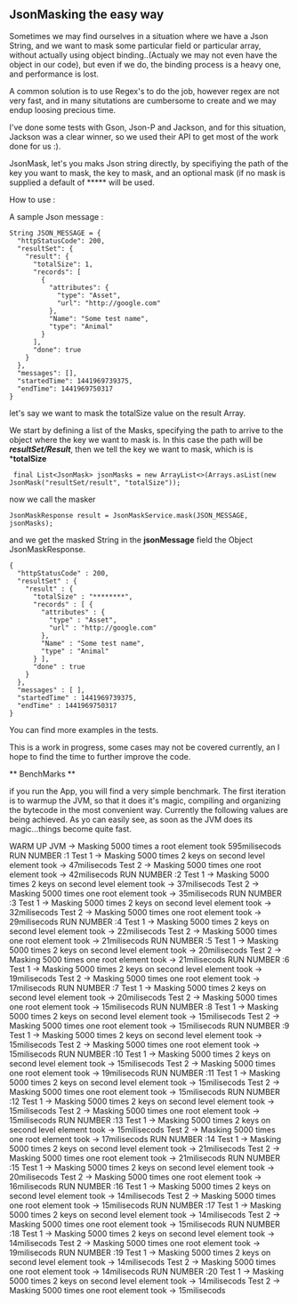 ## JsonMasking the easy way ##
Sometimes we may find ourselves in a situation where we have a Json String, and we want to mask some particular field or particular array, without actually using object binding..(Actualy we may not even have the object in our code), but even if we do, the binding process is a heavy one, and performance is lost. 

A common solution is to use Regex's to do the job, however regex are not very fast, and in many situtations are cumbersome to create and we may endup loosing precious time.

I've done some tests with Gson, Json-P and Jackson, and for this situation, Jackson was a clear winner, so we used their API to get most of the work done for us :).

JsonMask, let's you maks Json string directly, by specifiying the path of the key you want to mask, the key to mask, and an optional mask (if no mask is supplied a default of ***** will be used.

How to use :

A sample Json message : 

	String JSON_MESSAGE = {
	  "httpStatusCode": 200,
	  "resultSet": {
	    "result": {
	      "totalSize": 1,
	      "records": [
	        {
	          "attributes": {
	            "type": "Asset",
	            "url": "http://google.com"
	          },
	          "Name": "Some test name",
	          "type": "Animal"
	        }
	      ],
	      "done": true
	    }
	  },
	  "messages": [],
	  "startedTime": 1441969739375,
	  "endTime": 1441969750317
	}

let's say we want to mask the totalSize value on the result Array.

We start by defining a list of the Masks, specifying the path to arrive to the object where the key we want to mask is. In this case the path will be ***resultSet/Result***, then we tell the key we want to mask, which is is ***totalSize**

	 final List<JsonMask> jsonMasks = new ArrayList<>(Arrays.asList(new JsonMask("resultSet/result", "totalSize"));

now we call the masker

	JsonMaskResponse result = JsonMaskService.mask(JSON_MESSAGE, jsonMasks);

and we get the masked String in the **jsonMessage** field the Object JsonMaskResponse.

	{
	  "httpStatusCode" : 200,
	  "resultSet" : {
	    "result" : {
	      "totalSize" : "********",
	      "records" : [ {
	        "attributes" : {
	          "type" : "Asset",
	          "url" : "http://google.com"
	        },
	        "Name" : "Some test name",
	        "type" : "Animal"
	      } ],
	      "done" : true
	    }
	  },
	  "messages" : [ ],
	  "startedTime" : 1441969739375,
	  "endTime" : 1441969750317
	}

You can find more examples in the tests.

This is a work in progress, some cases may not be covered currently, an I hope to find the time to further improve the code.

** BenchMarks **

if you run the App, you will find a very simple benchmark. The first iteration is to warmup the JVM, so that it does it's magic, compiling and organizing the bytecode in the most convenient way. Currently the following values are being achieved. As yo can easily see, as soon as the JVM does its magic...things become quite fast.

WARM UP JVM -> Masking 5000 times a root element took  595milisecods
RUN NUMBER :1
Test 1 -> Masking 5000 times 2 keys on second level element took -> 47milisecods
Test 2 -> Masking 5000 times one root element took -> 42milisecods
RUN NUMBER :2
Test 1 -> Masking 5000 times 2 keys on second level element took -> 37milisecods
Test 2 -> Masking 5000 times one root element took -> 35milisecods
RUN NUMBER :3
Test 1 -> Masking 5000 times 2 keys on second level element took -> 32milisecods
Test 2 -> Masking 5000 times one root element took -> 29milisecods
RUN NUMBER :4
Test 1 -> Masking 5000 times 2 keys on second level element took -> 22milisecods
Test 2 -> Masking 5000 times one root element took -> 21milisecods
RUN NUMBER :5
Test 1 -> Masking 5000 times 2 keys on second level element took -> 20milisecods
Test 2 -> Masking 5000 times one root element took -> 21milisecods
RUN NUMBER :6
Test 1 -> Masking 5000 times 2 keys on second level element took -> 19milisecods
Test 2 -> Masking 5000 times one root element took -> 17milisecods
RUN NUMBER :7
Test 1 -> Masking 5000 times 2 keys on second level element took -> 20milisecods
Test 2 -> Masking 5000 times one root element took -> 15milisecods
RUN NUMBER :8
Test 1 -> Masking 5000 times 2 keys on second level element took -> 15milisecods
Test 2 -> Masking 5000 times one root element took -> 15milisecods
RUN NUMBER :9
Test 1 -> Masking 5000 times 2 keys on second level element took -> 15milisecods
Test 2 -> Masking 5000 times one root element took -> 15milisecods
RUN NUMBER :10
Test 1 -> Masking 5000 times 2 keys on second level element took -> 15milisecods
Test 2 -> Masking 5000 times one root element took -> 19milisecods
RUN NUMBER :11
Test 1 -> Masking 5000 times 2 keys on second level element took -> 15milisecods
Test 2 -> Masking 5000 times one root element took -> 15milisecods
RUN NUMBER :12
Test 1 -> Masking 5000 times 2 keys on second level element took -> 15milisecods
Test 2 -> Masking 5000 times one root element took -> 15milisecods
RUN NUMBER :13
Test 1 -> Masking 5000 times 2 keys on second level element took -> 15milisecods
Test 2 -> Masking 5000 times one root element took -> 17milisecods
RUN NUMBER :14
Test 1 -> Masking 5000 times 2 keys on second level element took -> 21milisecods
Test 2 -> Masking 5000 times one root element took -> 21milisecods
RUN NUMBER :15
Test 1 -> Masking 5000 times 2 keys on second level element took -> 20milisecods
Test 2 -> Masking 5000 times one root element took -> 16milisecods
RUN NUMBER :16
Test 1 -> Masking 5000 times 2 keys on second level element took -> 14milisecods
Test 2 -> Masking 5000 times one root element took -> 15milisecods
RUN NUMBER :17
Test 1 -> Masking 5000 times 2 keys on second level element took -> 14milisecods
Test 2 -> Masking 5000 times one root element took -> 15milisecods
RUN NUMBER :18
Test 1 -> Masking 5000 times 2 keys on second level element took -> 14milisecods
Test 2 -> Masking 5000 times one root element took -> 19milisecods
RUN NUMBER :19
Test 1 -> Masking 5000 times 2 keys on second level element took -> 14milisecods
Test 2 -> Masking 5000 times one root element took -> 14milisecods
RUN NUMBER :20
Test 1 -> Masking 5000 times 2 keys on second level element took -> 14milisecods
Test 2 -> Masking 5000 times one root element took -> 15milisecods
